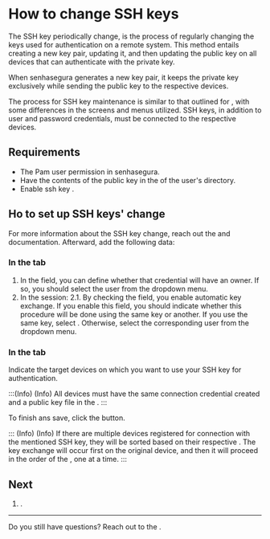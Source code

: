 # How to change SSH keys 

The SSH key periodically change, is the process of regularly changing the keys used for authentication on a remote system. This method entails creating a new key pair, updating it, and then updating the public key on all devices that can authenticate with the private key.

When senhasegura generates a new key pair, it keeps the private key exclusively while sending the public key to the respective devices.

The process for SSH key maintenance is similar to that outlined for , with some differences in the screens and menus utilized. SSH keys, in addition to user and password credentials, must be connected to the respective devices.

## Requirements

* The Pam user permission in senhasegura.
* Have the contents of the public key in the  of the user's  directory.
* Enable ssh key .

## Ho to set up SSH keys' change

For more information about the SSH key change, reach out the  and  documentation. Afterward, add the following data:

### In the  tab
1. In the  field, you can define whether that credential will have an owner. If so, you should select the user from the dropdown menu.
2. In the  session:
    2.1. By checking the  field, you enable automatic key exchange. If you enable this field, you should indicate whether this procedure will be done using the same key or another. If you use the same key, select . Otherwise, select the corresponding user from the  dropdown menu.

### In the  tab
Indicate the target devices on which you want to use your SSH key for authentication. 

:::(Info) (Info)
All devices must have the same connection credential created and a public key file in the .
:::

To finish ans save, click the  button.

::: (Info) (Info)
If there are multiple devices registered for connection with the mentioned SSH key, they will be sorted based on their respective . The key exchange will occur first on the original device, and then it will proceed in the order of the , one at a time.
:::

## Next

1. .

***

Do you still have questions? Reach out to the .